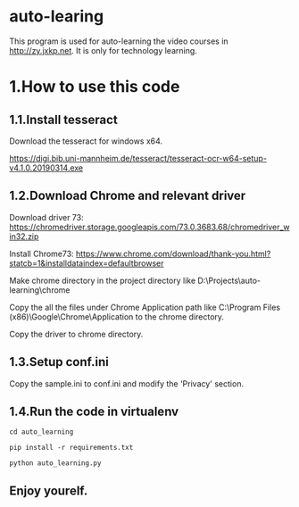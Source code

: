 # auto-learing
This program is used for auto-learning the video courses in http://zy.jxkp.net. It is only for technology learning.

# 1.How to use this code 
## 1.1.Install tesseract
Download the tesseract for windows x64.

https://digi.bib.uni-mannheim.de/tesseract/tesseract-ocr-w64-setup-v4.1.0.20190314.exe

## 1.2.Download Chrome and relevant driver
Download driver 73:
https://chromedriver.storage.googleapis.com/73.0.3683.68/chromedriver_win32.zip

Install Chrome73:
https://www.chrome.com/download/thank-you.html?statcb=1&installdataindex=defaultbrowser

Make chrome directory in the project directory like D:\Projects\auto-learning\chrome

Copy the all the files under Chrome Application path like C:\Program Files (x86)\Google\Chrome\Application to the chrome directory. 

Copy the driver to chrome directory.

## 1.3.Setup conf.ini
Copy the sample.ini to conf.ini and modify the 'Privacy' section.

## 1.4.Run the code in virtualenv
```
cd auto_learning
```
```
pip install -r requirements.txt
```
```
python auto_learning.py
```

## Enjoy yourelf.